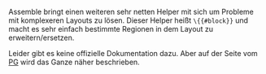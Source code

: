 Assemble bringt einen weiteren sehr netten Helper mit sich um Probleme mit komplexeren Layouts zu lösen. Dieser Helper heißt `\{{#block}}` und macht es sehr einfach bestimmte Regionen in dem Layout zu erweitern/ersetzen.

Leider gibt es keine offizielle Dokumentation dazu. Aber auf der Seite vom [PG](http://www.prototype-generator.com/templating-in-pg/template-layouts--extended.html) wird das Ganze näher beschrieben.